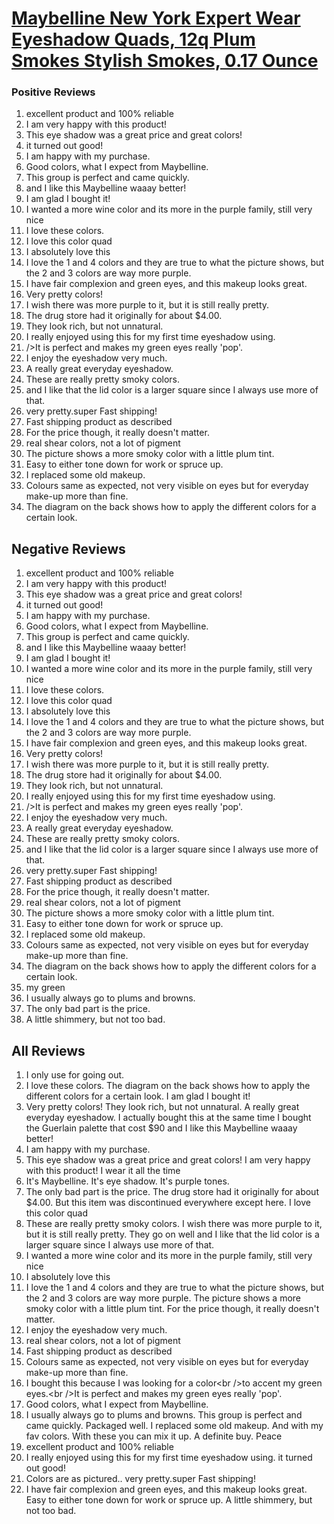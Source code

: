 # [Maybelline New York Expert Wear Eyeshadow Quads, 12q Plum Smokes Stylish Smokes, 0.17 Ounce](https://products.checkmycream.com/products/Maybelline-New-York-Expert-Wear-Eyeshadow-Quads-12q-Plum-Smokes-Stylish-Smokes-0.17-Ounce.html)

### Positive Reviews

<ol>
      <li>excellent product and 100% reliable</li>
      <li>I am very happy with this product!  </li>
      <li>This eye shadow was a great price and great colors!  </li>
      <li>it turned out good!</li>
      <li>I am happy with my purchase.</li>
      <li>Good colors, what I expect from Maybelline.</li>
      <li>This group is perfect and came quickly.</li>
      <li>and I like this Maybelline waaay better!</li>
      <li>I am glad I bought it!</li>
      <li>I wanted a more wine  color and its more in the purple family, still very nice</li>
      <li>I love these colors.</li>
      <li>I love this color quad</li>
      <li>I absolutely love this</li>
      <li>I love the 1 and 4 colors and they are true to what the picture shows, but the 2 and 3 colors are way more purple.  </li>
      <li>I have fair complexion and green eyes, and this makeup looks great.  </li>
      <li>Very pretty colors!  </li>
      <li>I wish there was more purple to it, but it is still really pretty.  </li>
      <li>The drug store had it originally for about $4.00.  </li>
      <li>They look rich, but not unnatural.</li>
      <li>I really enjoyed using this for my first time eyeshadow using.</li>
      <li>/&gt;It is perfect and makes my green eyes really &#x27;pop&#x27;.</li>
      <li>I enjoy the eyeshadow very much.</li>
      <li>A really great everyday eyeshadow.</li>
      <li>These are really pretty smoky colors.  </li>
      <li>and I like that the lid color is a larger square since I always use more of that.</li>
      <li>very pretty.super Fast shipping!</li>
      <li>Fast shipping product as described</li>
      <li>For the price though, it really doesn&#x27;t matter.</li>
      <li>real shear colors, not a lot of pigment</li>
      <li>The picture shows a more smoky color with a little plum tint.  </li>
      <li>Easy to either tone down for work or spruce up.  </li>
      <li>I replaced some old makeup.</li>
      <li>Colours same as expected, not very visible on eyes but for everyday make-up more than fine.</li>
      <li>The diagram on the back shows how to apply the different colors for a certain look.</li>
</ol>


<h2>Negative Reviews</h2>
<ol>
<li> excellent product and 100% reliable</li>
<li> I am very happy with this product!  </li>
<li> This eye shadow was a great price and great colors!  </li>
<li> it turned out good!</li>
<li> I am happy with my purchase.</li>
<li> Good colors, what I expect from Maybelline.</li>
<li> This group is perfect and came quickly.</li>
<li> and I like this Maybelline waaay better!</li>
<li> I am glad I bought it!</li>
<li> I wanted a more wine  color and its more in the purple family, still very nice</li>
<li> I love these colors.</li>
<li> I love this color quad</li>
<li> I absolutely love this</li>
<li> I love the 1 and 4 colors and they are true to what the picture shows, but the 2 and 3 colors are way more purple.  </li>
<li> I have fair complexion and green eyes, and this makeup looks great.  </li>
<li> Very pretty colors!  </li>
<li> I wish there was more purple to it, but it is still really pretty.  </li>
<li> The drug store had it originally for about $4.00.  </li>
<li> They look rich, but not unnatural.</li>
<li> I really enjoyed using this for my first time eyeshadow using.</li>
<li> /&gt;It is perfect and makes my green eyes really &#x27;pop&#x27;.</li>
<li> I enjoy the eyeshadow very much.</li>
<li> A really great everyday eyeshadow.</li>
<li> These are really pretty smoky colors.  </li>
<li> and I like that the lid color is a larger square since I always use more of that.</li>
<li> very pretty.super Fast shipping!</li>
<li> Fast shipping product as described</li>
<li> For the price though, it really doesn&#x27;t matter.</li>
<li> real shear colors, not a lot of pigment</li>
<li> The picture shows a more smoky color with a little plum tint.  </li>
<li> Easy to either tone down for work or spruce up.  </li>
<li> I replaced some old makeup.</li>
<li> Colours same as expected, not very visible on eyes but for everyday make-up more than fine.</li>
<li> The diagram on the back shows how to apply the different colors for a certain look.</li>
<li> my green</li>
<li> I usually always go to plums and browns.</li>
<li> The only bad part is the price.  </li>
<li> A little shimmery, but not too bad.</li>
</ol>

<h2>All Reviews</h2>

<ol>
    <li> I only use for going out.</li>
    <li> I love these colors. The diagram on the back shows how to apply the different colors for a certain look. I am glad I bought it!</li>
    <li> Very pretty colors!  They look rich, but not unnatural. A really great everyday eyeshadow. I actually bought this at the same time I bought the Guerlain palette that cost $90 and I like this Maybelline waaay better!</li>
    <li> I am happy with my purchase.</li>
    <li> This eye shadow was a great price and great colors!  I am very happy with this product!  I wear it all the time</li>
    <li> It&#x27;s Maybelline.  It&#x27;s eye shadow.  It&#x27;s purple tones.</li>
    <li> The only bad part is the price.  The drug store had it originally for about $4.00.  But this item was discontinued everywhere except here.  I love this color quad</li>
    <li> These are really pretty smoky colors.  I wish there was more purple to it, but it is still really pretty.  They go on well and I like that the lid color is a larger square since I always use more of that.</li>
    <li> I wanted a more wine  color and its more in the purple family, still very nice</li>
    <li> I absolutely love this</li>
    <li> I love the 1 and 4 colors and they are true to what the picture shows, but the 2 and 3 colors are way more purple.  The picture shows a more smoky color with a little plum tint.  For the price though, it really doesn&#x27;t matter.</li>
    <li> I enjoy the eyeshadow very much.</li>
    <li> real shear colors, not a lot of pigment</li>
    <li> Fast shipping product as described</li>
    <li> Colours same as expected, not very visible on eyes but for everyday make-up more than fine.</li>
    <li> I bought this because I was looking for a color&lt;br /&gt;to accent my green eyes.&lt;br /&gt;It is perfect and makes my green eyes really &#x27;pop&#x27;.</li>
    <li> Good colors, what I expect from Maybelline.</li>
    <li> I usually always go to plums and browns. This group is perfect and came quickly. Packaged well. I replaced some old makeup. And with my fav colors. With these you can mix it up. A definite buy.  Peace</li>
    <li> excellent product and 100% reliable</li>
    <li> I really enjoyed using this for my first time eyeshadow using. it turned out good!</li>
    <li> Colors are as pictured.. very pretty.super Fast shipping!</li>
    <li> I have fair complexion and green eyes, and this makeup looks great.  Easy to either tone down for work or spruce up.  A little shimmery, but not too bad.</li>
</ol>




